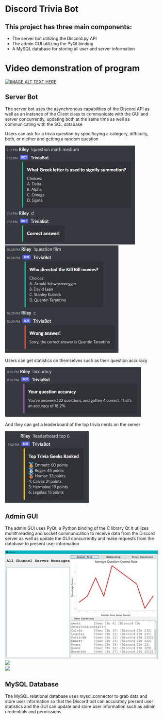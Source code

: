 # Discord Trivia Bot
## This project has three main components:
* The server bot utilizing the Discord.py API
* The admin GUI utilizing the PyQt binding
* A MySQL database for storing all user and server information

# Video demonstration of program
[![IMAGE ALT TEXT HERE](https://img.youtube.com/vi/erW7A1jGKLw/0.jpg)](https://www.youtube.com/watch?v=erW7A1jGKLw)

## Server Bot
The server bot uses the asynchronous capabilities of the Discord API as well as an instance of the Client
class to communicate with the GUI and server concurrently, updating both at the same time as well as 
communicating with the SQL database

Users can ask for a trivia question by specificying a category, difficulty, both, or niether and getting a random question


<img src="https://github.com/nrfletcher/trivia-bot/blob/main/docs/questionright.JPG"/>
</br>
<img src="https://github.com/nrfletcher/trivia-bot/blob/main/docs/questionwrong.JPG"/>


Users can get statistics on themselves such as their question accuracy

<p>
  <img src="https://github.com/nrfletcher/trivia-bot/blob/main/docs/pyaccuracy.JPG"/>
</p>

And they can get a leaderboard of the top trivia nerds on the server

<p>
  <img src="https://github.com/nrfletcher/trivia-bot/blob/main/docs/pyleaderboard.JPG"/>
</p>

## Admin GUI
The admin GUI uses PyQt, a Python binding of the C library Qt
It utilizes multithreading and socket communication to receive data from the Discord server
as well as update the GUI concurrently and make requests from the database to present user information

<img src="https://github.com/nrfletcher/trivia-bot/blob/main/graph1.JPG"/>
</br>
<img src="https://github.com/nrfletcher/trivia-bot/blob/main/graph2.JPGG"/>
</br>
<img src="https://github.com/nrfletcher/trivia-bot/blob/main/graph3.JPGG"/>

## MySQL Database
The MySQL relational database uses mysql.connector to grab data and store user information so that the
Discord bot can accurately present user statistics and the GUI can update and store user information
such as admin credentials and permissions

